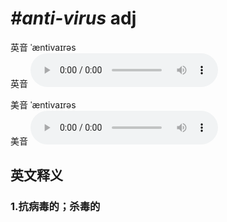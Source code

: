 # ***\#anti-virus*** adj
英音 ˈæntivaɪrəs  
英音
<audio src="./media/anti-virus1_AAC.aac" controls="controls"></audio>

美音 ˈæntivaɪrəs  
美音
<audio src="./media/anti-virus2_AAC.aac" controls="controls"></audio>



  

英文释义
---
### 1.**抗病毒的；杀毒的**  


